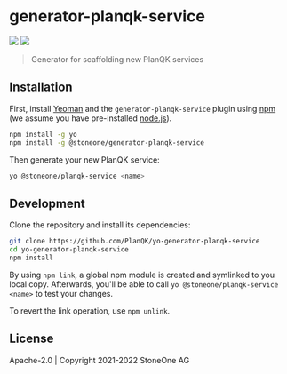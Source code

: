 # generator-planqk-service

[![](https://badge.fury.io/js/@stoneone%2Fgenerator-planqk-service.svg)](https://badge.fury.io/js/@stoneone%2Fgenerator-planqk-service)
[![](https://github.com/PlanQK/yo-generator-planqk-service/actions/workflows/pipeline.yml/badge.svg)](https://github.com/PlanQK/yo-generator-planqk-service/actions/workflows/pipeline.yml)

> Generator for scaffolding new PlanQK services

## Installation

First, install [Yeoman](http://yeoman.io) and the `generator-planqk-service` plugin using [npm](https://www.npmjs.com)
(we assume you have pre-installed [node.js](https://nodejs.org)).

```bash
npm install -g yo
npm install -g @stoneone/generator-planqk-service
```

Then generate your new PlanQK service:

```bash
yo @stoneone/planqk-service <name>
```

## Development

Clone the repository and install its dependencies:

```bash
git clone https://github.com/PlanQK/yo-generator-planqk-service
cd yo-generator-planqk-service 
npm install
```

By using `npm link`, a global npm module is created and symlinked to you local copy. Afterwards, you'll be able to
call `yo @stoneone/planqk-service <name>` to test your changes.

To revert the link operation, use `npm unlink`.

## License

Apache-2.0 | Copyright 2021-2022 StoneOne AG
